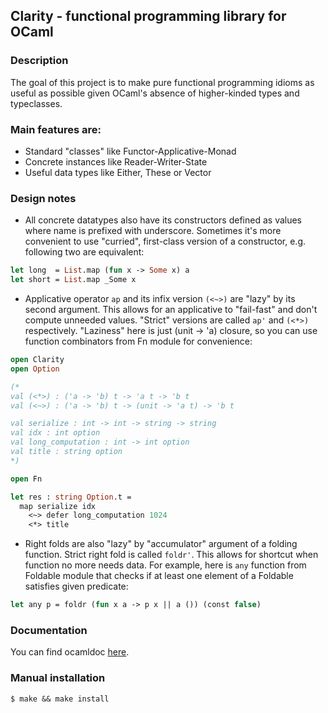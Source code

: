 ## Clarity - functional programming library for OCaml
### Description

The goal of this project is to make pure functional programming idioms as useful as possible given OCaml's absence of higher-kinded types and typeclasses.

### Main features are:

* Standard "classes" like Functor-Applicative-Monad
* Concrete instances like Reader-Writer-State
* Useful data types like Either, These or Vector

### Design notes

* All concrete datatypes also have its constructors defined as values where name is prefixed with underscore. Sometimes it's more convenient to use "curried", first-class version of a constructor, e.g. following two are equivalent:
```ocaml
let long  = List.map (fun x -> Some x) a
let short = List.map _Some x
```
* Applicative operator `ap` and its infix version `(<~>)` are "lazy" by its second argument. This allows for an applicative to "fail-fast" and don't compute unneeded values. "Strict" versions are called `ap'` and `(<*>)` respectively. "Laziness" here is just (unit -> 'a) closure, so you can use function combinators from Fn module for convenience:
```ocaml
open Clarity
open Option

(*
val (<*>) : ('a -> 'b) t -> 'a t -> 'b t
val (<~>) : ('a -> 'b) t -> (unit -> 'a t) -> 'b t

val serialize : int -> int -> string -> string
val idx : int option
val long_computation : int -> int option
val title : string option
*)

open Fn

let res : string Option.t =
  map serialize idx
    <~> defer long_computation 1024
    <*> title
```
* Right folds are also "lazy" by "accumulator" argument of a folding function. Strict right fold is called `foldr'`. This allows for shortcut when function no more needs data. For example, here is `any` function from Foldable module that checks if at least one element of a Foldable satisfies given predicate:
```ocaml
let any p = foldr (fun x a -> p x || a ()) (const false)
```

### Documentation

You can find ocamldoc [here](https://indiscriminatecoding.github.io/clarity-docs/).

### Manual installation

    $ make && make install

